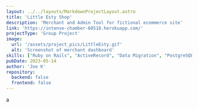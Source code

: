 ```yaml
---
layout: ../../layouts/MarkdownProjectLayout.astro
title: 'Little Esty Shop'
description: 'Merchant and Admin Tool for fictional ecommerce site'
link: 'https://intense-chamber-60518.herokuapp.com/'
projectType: 'Group Project'
image: 
  url: '/assets/project_pics/LittleEsty.gif' 
  alt: 'Screenshot of merchant dashboard'
skills: ["Ruby on Rails", "ActiveRecord", "Data Migration", "PostgreSQL", "Heroku"]
pubDate: 2023-05-14
author: 'Joe K'
repository: 
  backend: false
  frontend: false
---
```

a